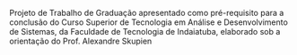 Projeto de Trabalho de Graduação apresentado como pré-requisito para a conclusão do Curso Superior de Tecnologia em Análise e Desenvolvimento de Sistemas, da Faculdade de Tecnologia de Indaiatuba, elaborado sob a orientação do Prof. Alexandre Skupien
